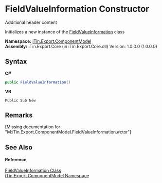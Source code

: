 # FieldValueInformation Constructor 
Additional header content 

Initializes a new instance of the <a href="T_iTin_Export_ComponentModel_FieldValueInformation">FieldValueInformation</a> class

**Namespace:**&nbsp;<a href="N_iTin_Export_ComponentModel">iTin.Export.ComponentModel</a><br />**Assembly:**&nbsp;iTin.Export.Core (in iTin.Export.Core.dll) Version: 1.0.0.0 (1.0.0.0)

## Syntax

**C#**<br />
``` C#
public FieldValueInformation()
```

**VB**<br />
``` VB
Public Sub New
```


## Remarks
\[Missing <remarks> documentation for "M:iTin.Export.ComponentModel.FieldValueInformation.#ctor"\]

## See Also


#### Reference
<a href="T_iTin_Export_ComponentModel_FieldValueInformation">FieldValueInformation Class</a><br /><a href="N_iTin_Export_ComponentModel">iTin.Export.ComponentModel Namespace</a><br />
